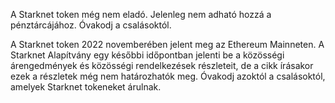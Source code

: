 A Starknet token még nem eladó. Jelenleg nem adható hozzá a pénztárcájához. Óvakodj a csalásoktól.

A Starknet token 2022 novemberében jelent meg az Ethereum Mainneten. A Starknet Alapítvány egy későbbi időpontban jelenti be a közösségi árengedmények és közösségi rendelkezések részleteit, de a cikk írásakor ezek a részletek még nem határozhatók meg. Óvakodj azoktól a csalásoktól, amelyek Starknet tokeneket árulnak.